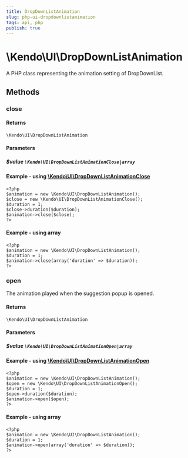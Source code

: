 ```yaml
---
title: DropDownListAnimation
slug: php-ui-dropdownlistanimation
tags: api, php
publish: true
---
```


# \Kendo\UI\DropDownListAnimation

A PHP class representing the animation setting of DropDownList.


## Methods

### close



#### Returns
`\Kendo\UI\DropDownListAnimation`

#### Parameters

##### $value `\Kendo\UI\DropDownListAnimationClose|array`


#### Example - using [\Kendo\UI\DropDownListAnimationClose](/api/wrappers/php/Kendo/UI/DropDownListAnimationClose)
    <?php
    $animation = new \Kendo\UI\DropDownListAnimation();
    $close = new \Kendo\UI\DropDownListAnimationClose();
    $duration = 1;
    $close->duration($duration);
    $animation->close($close);
    ?>

#### Example - using array

    <?php
    $animation = new \Kendo\UI\DropDownListAnimation();
    $duration = 1;
    $animation->close(array('duration' => $duration));
    ?>

### open

The animation played when the suggestion popup is opened.

#### Returns
`\Kendo\UI\DropDownListAnimation`

#### Parameters

##### $value `\Kendo\UI\DropDownListAnimationOpen|array`


#### Example - using [\Kendo\UI\DropDownListAnimationOpen](/api/wrappers/php/Kendo/UI/DropDownListAnimationOpen)
    <?php
    $animation = new \Kendo\UI\DropDownListAnimation();
    $open = new \Kendo\UI\DropDownListAnimationOpen();
    $duration = 1;
    $open->duration($duration);
    $animation->open($open);
    ?>

#### Example - using array

    <?php
    $animation = new \Kendo\UI\DropDownListAnimation();
    $duration = 1;
    $animation->open(array('duration' => $duration));
    ?>

 

